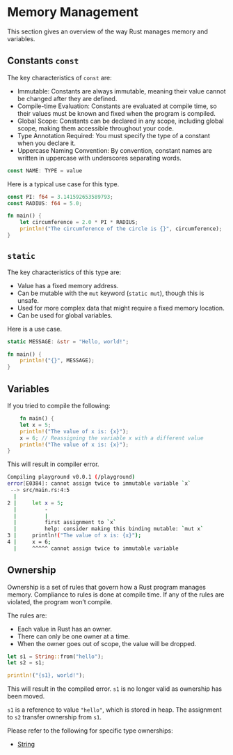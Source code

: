 # Memory Management

This section gives an overview of the way Rust manages memory and variables.

## Constants `const`

The key characteristics of `const` are:

* Immutable: Constants are always immutable, meaning their value cannot be changed after they are defined.
* Compile-time Evaluation: Constants are evaluated at compile time, so their values must be known and fixed when the program is compiled.
* Global Scope: Constants can be declared in any scope, including global scope, making them accessible throughout your code.
* Type Annotation Required: You must specify the type of a constant when you declare it.
* Uppercase Naming Convention: By convention, constant names are written in uppercase with underscores separating words.

```rust
const NAME: TYPE = value
```
Here is a typical use case for this type.

```rust
const PI: f64 = 3.141592653589793;
const RADIUS: f64 = 5.0;

fn main() {
    let circumference = 2.0 * PI * RADIUS;
    println!("The circumference of the circle is {}", circumference);
}
```

## `static`

The key characteristics of this type are:

* Value has a fixed memory address.
* Can be mutable with the `mut` keyword (`static mut`), though this is unsafe.
* Used for more complex data that might require a fixed memory location.
* Can be used for global variables.

Here is a use case.

```rust
static MESSAGE: &str = "Hello, world!";

fn main() {
    println!("{}", MESSAGE);
}
```

## Variables

If you tried to compile the following:

```rust
    fn main() {
    let x = 5;
    println!("The value of x is: {x}");
    x = 6; // Reassigning the variable x with a different value
    println!("The value of x is: {x}");
}
```
This will result in compiler error.

```sh
Compiling playground v0.0.1 (/playground)
error[E0384]: cannot assign twice to immutable variable `x`
 --> src/main.rs:4:5
  |
2 |     let x = 5;
  |         -
  |         |
  |         first assignment to `x`
  |         help: consider making this binding mutable: `mut x`
3 |     println!("The value of x is: {x}");
4 |     x = 6;
  |     ^^^^^ cannot assign twice to immutable variable
```


## Ownership

Ownership is a set of rules that govern how a Rust program manages memory. Compliance to rules is done at compile time. If any of the rules are violated, the program won’t compile.

The rules are:

* Each value in Rust has an owner.
* There can only be one owner at a time.
* When the owner goes out of scope, the value will be dropped.

```rust
let s1 = String::from("hello");
let s2 = s1;

println!("{s1}, world!");
```

This will result in the compiled error. `s1` is no longer valid as ownership has been moved.

`s1` is a reference to value `"hello"`, which is stored in heap.
The assignment to `s2` transfer ownership from `s1`. 

Please refer to the following for specific type ownerships:

* [String](../strings/doc.md)